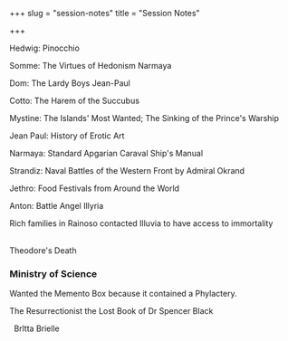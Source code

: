 +++
slug = "session-notes"
title = "Session Notes"

+++

Hedwig: Pinocchio

Somme: The Virtues of Hedonism Narmaya  

Dom: The Lardy Boys Jean-Paul  

Cotto: The Harem of the Succubus  

Mystine: The Islands' Most Wanted; The Sinking of the Prince's Warship

Jean Paul: History of Erotic Art

Narmaya: Standard Apgarian Caraval Ship's Manual

Strandiz: Naval Battles of the Western Front by Admiral Okrand

Jethro: Food Festivals from Around the World

Anton: Battle Angel Illyria  

  

Rich families in Rainoso contacted Illuvia to have access to immortality  
 

Theodore's Death

  

### Ministry of Science

Wanted the Memento Box because it contained a Phylactery.

The Resurrectionist the Lost Book of Dr Spencer Black  

  Brltta Brielle
